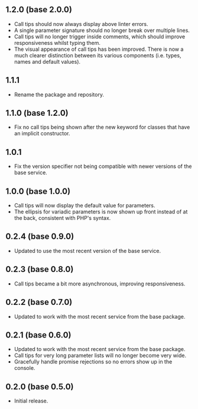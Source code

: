 ## 1.2.0 (base 2.0.0)
* Call tips should now always display above linter errors.
* A single parameter signature should no longer break over multiple lines.
* Call tips will no longer trigger inside comments, which should improve responsiveness whilst typing them.
* The visual appearance of call tips has been improved. There is now a much clearer distinction between its various components (i.e. types, names and default values).

## 1.1.1
* Rename the package and repository.

## 1.1.0 (base 1.2.0)
* Fix no call tips being shown after the new keyword for classes that have an implicit constructor.

## 1.0.1
* Fix the version specifier not being compatible with newer versions of the base service.

## 1.0.0 (base 1.0.0)
* Call tips will now display the default value for parameters.
* The ellipsis for variadic parameters is now shown up front instead of at the back, consistent with PHP's syntax.

## 0.2.4 (base 0.9.0)
* Updated to use the most recent version of the base service.

## 0.2.3 (base 0.8.0)
* Call tips became a bit more asynchronous, improving responsiveness.

## 0.2.2 (base 0.7.0)
* Updated to work with the most recent service from the base package.

## 0.2.1 (base 0.6.0)
* Updated to work with the most recent service from the base package.
* Call tips for very long parameter lists will no longer become very wide.
* Gracefully handle promise rejections so no errors show up in the console.

## 0.2.0 (base 0.5.0)
* Initial release.
